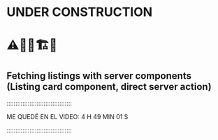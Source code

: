 # UNDER CONSTRUCTION

# ⚠️👷‍♂️🏗️🚧

## Fetching listings with server components (Listing card component, direct server action)

:::::::::::::::::::::::::::::::::::::

ME QUEDÉ EN EL VIDEO: 4 H 49 MIN 01 S

:::::::::::::::::::::::::::::::::::::
